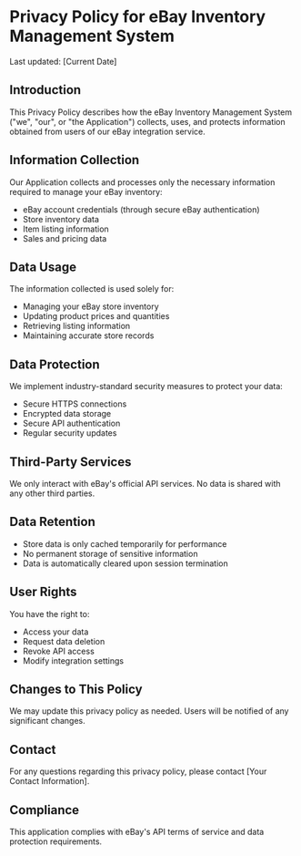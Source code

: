 # Privacy Policy for eBay Inventory Management System

Last updated: [Current Date]

## Introduction
This Privacy Policy describes how the eBay Inventory Management System ("we", "our", or "the Application") collects, uses, and protects information obtained from users of our eBay integration service.

## Information Collection
Our Application collects and processes only the necessary information required to manage your eBay inventory:
- eBay account credentials (through secure eBay authentication)
- Store inventory data
- Item listing information
- Sales and pricing data

## Data Usage
The information collected is used solely for:
- Managing your eBay store inventory
- Updating product prices and quantities
- Retrieving listing information
- Maintaining accurate store records

## Data Protection
We implement industry-standard security measures to protect your data:
- Secure HTTPS connections
- Encrypted data storage
- Secure API authentication
- Regular security updates

## Third-Party Services
We only interact with eBay's official API services. No data is shared with any other third parties.

## Data Retention
- Store data is only cached temporarily for performance
- No permanent storage of sensitive information
- Data is automatically cleared upon session termination

## User Rights
You have the right to:
- Access your data
- Request data deletion
- Revoke API access
- Modify integration settings

## Changes to This Policy
We may update this privacy policy as needed. Users will be notified of any significant changes.

## Contact
For any questions regarding this privacy policy, please contact [Your Contact Information].

## Compliance
This application complies with eBay's API terms of service and data protection requirements. 